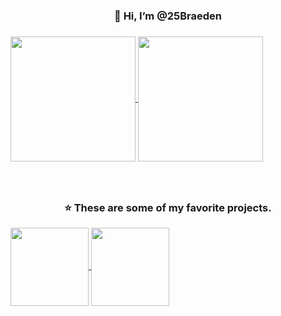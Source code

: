 <h3 align="Center">👋 Hi, I’m @25Braeden<h3>

<a href="https://github.com/anuraghazra/github-readme-stats">
  <img height=200 align="center" src="https://github-readme-stats.vercel.app/api?username=25Braeden&theme=shadow_blue" />
</a>
<a href="https://github.com/anuraghazra/convoychat">
  <img height=200 align="center" src="https://github-readme-stats.vercel.app/api/top-langs?username=25Braeden&exclude_repo=Password-Generator&langs_count=8&card_width=320" />
</a>
<br>
<br>
<br>
<h3 align="Center">⭐️ These are some of my favorite projects.</h3>
<a href="https://github.com/25Braeden/building-python-programs">
  <img height=125 align="center" src="https://github-readme-stats.vercel.app/api/pin/?username=25Braeden&repo=building-python-programs&theme=shadow_blue" />
</a>
<a href="https://gist.github.com/25Braeden/87cf0fef13b22c1868c4946586b71d43">
  <img height=125 align="center" src="https://github-readme-stats.vercel.app/api/gist?id=87cf0fef13b22c1868c4946586b71d43&theme=shadow_blue"/>
</a>
